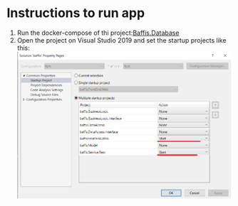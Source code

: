 # Instructions to run app

1. Run the docker-compose of thi project:[Baffis.Database](https://github.com/eddygarros/baffis.Database)
2. Open the project on Visual Studio 2019 and set the startup projects like this:
![alt text](startupprojets.png "Startup Projects")
